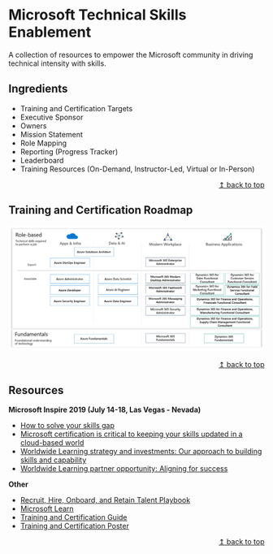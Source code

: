 # Microsoft Technical Skills Enablement
A collection of resources to empower the Microsoft community in driving technical intensity with skills.

## Ingredients
* Training and Certification Targets
* Executive Sponsor
* Owners
* Mission Statement
* Role Mapping
* Reporting (Progress Tracker)
* Leaderboard
* Training Resources (On-Demand, Instructor-Led, Virtual or In-Person)

<div align="right"><a href="#microsoft-partner-technical-skills-enablement">↥ back to top</a></div>

## Training and Certification Roadmap
[![alt text](images/img-training-cert-roadmap.png "Alt")](../../raw/master/images/img-training-cert-roadmap.png) 

<div align="right"><a href="#microsoft-partner-technical-skills-enablement">↥ back to top</a></div>

## Resources
**Microsoft Inspire 2019 (July 14-18, Las Vegas - Nevada)**  
* [How to solve your skills gap](https://myinspire.microsoft.com/sessions/7112d75b-f0c6-4f49-b369-939efe893102)
* [Microsoft certification is critical to keeping your skills updated in a cloud-based world](https://myinspire.microsoft.com/sessions/bb862e48-7249-4065-93a1-2771f29d1083)
* [Worldwide Learning strategy and investments: Our approach to building skills and capability](https://myinspire.microsoft.com/sessions/3fd9a6ff-5994-4eff-ba6c-0f4009e7fcd9)
* [Worldwide Learning partner opportunity: Aligning for success](https://myinspire.microsoft.com/sessions/78e45cba-2705-4701-8235-b4c554678eab)

**Other**
* [Recruit, Hire, Onboard, and Retain Talent Playbook](https://partner.microsoft.com/en-us/campaigns/recruit-hire-onboard-playbook)
* [Microsoft Learn](https://aka.ms/learn)
* [Training and Certification Guide](https://query.prod.cms.rt.microsoft.com/cms/api/am/binary/RWtQJJ)
* [Training and Certification Poster](https://query.prod.cms.rt.microsoft.com/cms/api/am/binary/RE2PjDI)

<div align="right"><a href="#microsoft-partner-technical-skills-enablement">↥ back to top</a></div>